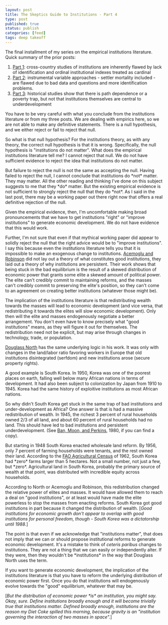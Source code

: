 ```yaml
---
layout: post
title: The Skeptics Guide to Institutions - Part 4
type: post
published: true
status: publish
categories: [feed]
tags: deep takeoff
---
```

<p>The final installment of my series on the empirical institutions literature. Quick summary of the prior posts:</p>
<ol>
<li><a href="http://growthecon.wordpress.com/2014/11/18/the-skeptics-guide-to-institutions-part-1/" title="The Skeptics Guide to Institutions – Part 1">Part 1</a>: cross-country studies of institutions are inherently flawed by lack of identification and ordinal institutional indexes treated as cardinal</li>
<li><a href="http://growthecon.wordpress.com/2014/11/20/the-skeptics-guide-to-institutions-part-2/" title="The Skeptics Guide to Institutions – Part 2">Part 2</a>: instrumental variable approaches - settler mortality included - are flawed due to bad data and questions and more identification problems.</li>
<li><a href="http://growthecon.wordpress.com/2014/11/23/the-skeptics-guide-to-institutions-part-3/" title="The Skeptics Guide to Institutions – Part 3">Part 3</a>: historical studies show that there is path dependence or a poverty trap, but not that institutions themselves are central to underdevelopment</li>
</ol>
<p>You have to be very careful with what you conclude from the institutions literature or from my three posts. We are dealing with empirics here, so we are not able to make any definitive statements. There is a null hypothesis, and we either reject or fail to reject that null. </p>
<p>So what is that null hypothesis? For the institutions theory, as with any theory, the correct null hypothesis is that it is wrong. Specifically, the null hypothesis is "institutions do not matter". What does the empirical institutions literature tell me? I cannot reject that null. We do not have sufficient evidence to reject the idea that institutions do not matter.</p>
<p>But failure to reject the null is not the same as accepting the null. Having failed to reject the null, I cannot conclude that institutions do *not* matter. They may matter. All the other reading and thinking I've done on this subject suggests to me that they *do* matter. But the existing empirical evidence is not sufficient to strongly reject the null that they do *not*. As I said in the last post, there may be a working paper out there right now that offers a real definitive rejection of the null.</p>
<p>Given the empirical evidence, then, I'm uncomfortable making broad pronouncements that we have to get institutions "right" or "improve institutions" to generate economic development. We do not have evidence that this would work. </p>
<p>Further, I'm not sure that even if that mythical working paper did appear to solidly reject the null that the right advice would be to "improve institutions". I say this because even the institutions literature tells you that it is impossible to make an exogenous change to institutions. <a href="http://www.amazon.com/Economic-Origins-Dictatorship-Democracy-Acemoglu/dp/0521671426">Acemoglu and Robinson</a> did not lay out a theory of what constitutes good institutions, they laid out a theory of why institutions are persistent. Their work shows that being stuck in the bad equilibrium is the result of a skewed distribution of economic power that grants some elite a skewed amount of political power. The elite can't credibly commit to maintaining reforms, and the masses can't credibly commit to preserving the elite's position, so they can't come to an agreement on creating better institutions (whatever those might be). </p>
<p>The implication of the institutions literature is that redistributing wealth towards the masses will lead to economic development (and vice versa, that redistributing it towards the elites will slow economic development). Only then will the elite and masses endogenously negotiate a better arrangement. You don't even have to know precisely what "good institutions" means, as they will figure it out for themselves. The redistribution need not be explicit, but may arise through changes in technology, trade, or population.</p>
<p><a href="http://www.amazon.com/The-Rise-Western-World-Economic/dp/0521290996">Douglass North</a> has the same underlying logic in his work. It was only with changes in the land/labor ratio favoring workers in Europe that old institutions disintegrated (serfdom) and new institutions arose (secure property rights). </p>
<p>A good example is South Korea. In 1950, Korea was one of the poorest places on earth, falling well below many African nations in terms of development. It had also been subject to colonization by Japan from 1910 to 1945. Korea had the same history of exploitive institutions as most African nations. </p>
<p>So why didn't South Korea get stuck in the same trap of bad institutions and under-development as Africa? One answer is that is had a massive redistribution of wealth. In 1945, the richest 3 percent of rural households owned 2/3 of all land, and about 60 percent of rural households had no land. This should have led to bad institutions and persistent underdevelopment. (See <a href="http://www.hup.harvard.edu/catalog.php?isbn=9780674780422&amp;content=bios">Ban, Moon, and Perkins</a>, 1980, if you can find a copy). </p>
<p>But starting in 1948 South Korea enacted wholesale land reform. By 1956, only 7 percent of farming households were tenants, and the rest owned their land. According to the <a href="http://www.fao.org/fileadmin/templates/ess/ess_test_folder/World_Census_Agriculture/Publications/WCA_1960/1960_II_English.pdf">FAO Agricultural Census</a> of 1962, South Korea had *zero* farms larger than 5 hectares. Not a small number, not just a few, but *zero*. Agricultural land in South Korea, probably the primary source of wealth at that point, was distributed with incredible equity across households.</p>
<p>According to North or Acemoglu and Robinson, this redistribution changed the relative power of elites and masses. It would have allowed them to reach a deal on "good institutions", or at least would have made the elite powerless to stop the masses from enacting reforms. South Korea got good institutions in part because it changed the distribution of wealth. [<em>Good institutions for economic growth don't appear to overlap with good institutions for personal freedom, though - South Korea was a dictatorship until 1988</em>.] </p>
<p>The point is that even if we acknowledge that "institutions matter", that does not imply that we can or should propose institutional reforms to generate economic development. It's a mistake to think of <em>ceteris paribus</em> changes to institutions. They are not a thing that we can easily or independently alter. If they were, then they wouldn't be *institutions* in the way that Douglass North uses the term. </p>
<p>If you want to generate economic development, the implication of the institutions literature is that you have to reform the underlying distribution of economic power first. Once you do that institutions will endogenously evolve towards the "good" equilibrium, whatever that may be.</p>
<p>[<em>But the distribution of economic power *is* an institution, you might say. Okay, sure. Define institutions broadly enough and it will become trivially true that institutions matter. Defined broadly enough, institutions are the reason my Diet Coke spilled this morning, because gravity is an "institution governing the interaction of two masses in space".</em>] </p>
